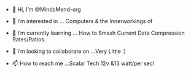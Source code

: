 - 👋 Hi, I’m @MindsMend-org

- 👀 I’m interested in ... Computers & the Innerworkings of

- 🌱 I’m currently learning ... How to Smash Current Data Compression Rates/Ratios.

- 💞️ I’m looking to collaborate on ...Very Little :)

- 📫 How to reach me ...Scalar Tech 12v &13 watt/per sec!


<!---
MindsMend-org/MindsMend-org is a ✨ special ✨ repository because its `README.md` (this file) appears on your GitHub profile.
You can click the Preview link to take a look at your changes.
--->
